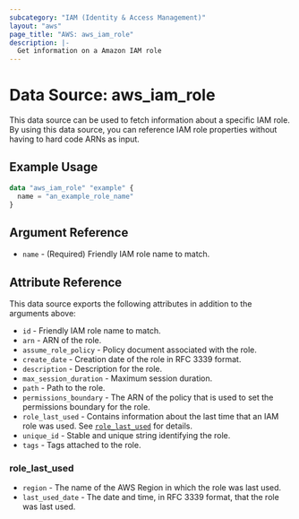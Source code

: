 ```yaml
---
subcategory: "IAM (Identity & Access Management)"
layout: "aws"
page_title: "AWS: aws_iam_role"
description: |-
  Get information on a Amazon IAM role
---
```


# Data Source: aws_iam_role

This data source can be used to fetch information about a specific
IAM role. By using this data source, you can reference IAM role
properties without having to hard code ARNs as input.

## Example Usage

```terraform
data "aws_iam_role" "example" {
  name = "an_example_role_name"
}
```

## Argument Reference

* `name` - (Required) Friendly IAM role name to match.

## Attribute Reference

This data source exports the following attributes in addition to the arguments above:

* `id` - Friendly IAM role name to match.
* `arn` - ARN of the role.
* `assume_role_policy` - Policy document associated with the role.
* `create_date` - Creation date of the role in RFC 3339 format.
* `description` - Description for the role.
* `max_session_duration` - Maximum session duration.
* `path` - Path to the role.
* `permissions_boundary` - The ARN of the policy that is used to set the permissions boundary for the role.
* `role_last_used` - Contains information about the last time that an IAM role was used. See [`role_last_used`](#role_last_used) for details.
* `unique_id` - Stable and unique string identifying the role.
* `tags` - Tags attached to the role.

### role_last_used

* `region` - The name of the AWS Region in which the role was last used.
* `last_used_date` - The date and time, in RFC 3339 format, that the role was last used.
